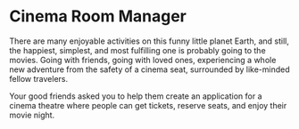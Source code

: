 # Cinema Room Manager

There are many enjoyable activities on this funny little planet Earth, and still, the happiest, simplest, and most fulfilling one is probably going to the movies. Going with friends, going with loved ones, experiencing a whole new adventure from the safety of a cinema seat, surrounded by like-minded fellow travelers.

Your good friends asked you to help them create an application for a cinema theatre where people can get tickets, reserve seats, and enjoy their movie night.

